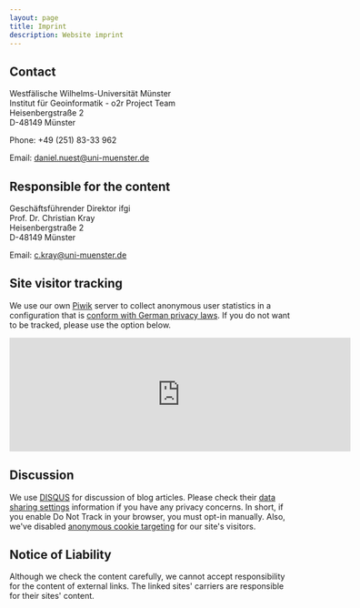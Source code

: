 ```yaml
---
layout: page
title: Imprint
description: Website imprint
---
```


## Contact

Westfälische Wilhelms-Universität Münster<br />
Institut für Geoinformatik - o2r Project Team<br />
Heisenbergstraße 2<br />
D-48149 Münster

Phone: +49 (251) 83-33 962

Email: daniel.nuest@uni-muenster.de


## Responsible for the content

Geschäftsführender Direktor ifgi<br />
Prof. Dr. Christian Kray<br />
Heisenbergstraße 2<br />
D-48149 Münster

Email: c.kray@uni-muenster.de


## Site visitor tracking

We use our own [Piwik](https://piwik.org/) server to collect anonymous user statistics in a configuration that is [conform with German privacy laws](https://www.datenschutzzentrum.de/uploads/projekte/verbraucherdatenschutz/20110315-webanalyse-piwik.pdf). If you do not want to be tracked, please use the option below.

<iframe frameborder="no" width="600px" height="200px" src="http://o2r.uni-muenster.de/piwik/index.php?module=CoreAdminHome&action=optOut"></iframe>


## Discussion

We use [DISQUS](https://disqus.com/) for discussion of blog articles. Please check their [data sharing settings](https://help.disqus.com/customer/portal/articles/1657951) information if you have any privacy concerns. In short, if you enable Do Not Track in your browser, you must opt-in manually. Also, we've disabled [anonymous cookie targeting](https://help.disqus.com/customer/portal/articles/1657951-ad-training-settings) for our site's visitors.


## Notice of Liability

Although we check the content carefully, we cannot accept responsibility for the content of external links. The linked sites' carriers are responsible for their sites' content.
